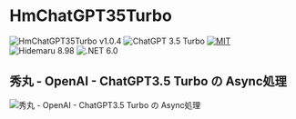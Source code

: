 # HmChatGPT35Turbo

![HmChatGPT35Turbo v1.0.4](https://img.shields.io/badge/HmChatGPT35Turbo-v1.0.4-6479ff.svg)
![ChatGPT 3.5 Turbo](https://img.shields.io/badge/ChatGPT-3.5_Turbo-6479ff.svg)
[![MIT](https://img.shields.io/badge/license-MIT-blue.svg?style=flat)](LICENSE)
![Hidemaru 8.98](https://img.shields.io/badge/Hidemaru-v8.98-6479ff.svg)
![.NET 6.0](https://img.shields.io/badge/.NET-v6.0-6479ff.svg)

## 秀丸 - OpenAI - ChatGPT3.5 Turbo の Async処理

![秀丸 - OpenAI - ChatGPT3.5 Turbo の Async処理](https://img.shields.io/badge/秀丸_OpenAI_ChatGPT_3.5_Turbo-Async_(非同期)-6479ff.svg)
